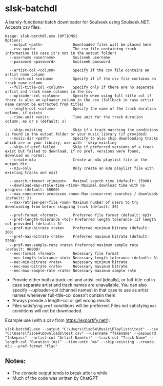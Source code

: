 # slsk-batchdl

A barely-functional batch downloader for Soulseek using Soulseek.NET. Accepts csv files.

```
Usage: slsk-batchdl.exe [OPTIONS]
Options:
  --output <path>              Downloaded files will be placed here
  --csv <path>                 The csv file containing track information (in case it's not in the output folder)
  --username <username>        Soulseek username
  --password <password>        Soulseek password
  
  --artist-col <column>        Specify if the csv file contains an artist name column
  --track-col <column>         Specify if if the csv file contains an track name column
  --full-title-col <column>    Specify only if there are no separate artist and track name columns in the csv
  --uploader-col <column>      Specify when using full title col if there is also an uploader column in the csv (fallback in case artist name cannot be extracted from title)
  --length-col <column>        Specify the name of the track duration column, if exists
  --time-unit <unit>           Time unit for the track duration column, ms or s (default: s)
  
  --skip-existing              Skip if a track matching the conditions is found in the output folder or your music library (if provided)
  --music-dir <path>           Specify to also skip downloading tracks which are in your library, use with --skip-existing
  --skip-if-pref-failed        Skip if preferred versions of a track exist but failed to download. If no pref. versions were found, download as normal.
  --create-m3u                 Create an m3u playlist file in the output dir
  --m3u-only                   Only create an m3u playlist file with existing tracks and exit
  
  --search-timeout <timeout>   Maximal search time (default: 15000)
  --download-max-stale-time <time> Maximal download time with no progress (default: 60000)
  --max-concurrent-processes <num> Max concurrent searches / downloads (default: 2)
  --max-retries-per-file <num> Maximum number of users to try downloading from before skipping track (default: 30)
  
  --pref-format <format>       Preferred file format (default: mp3)
  --pref-length-tolerance <tol> Preferred length tolerance (if length col provided) (default: 3)
  --pref-min-bitrate <rate>    Preferred minimum bitrate (default: 200)
  --pref-max-bitrate <rate>    Preferred maximum bitrate (default: 2200)
  --pref-max-sample-rate <rate> Preferred maximum sample rate (default: 96000)
  --nec-format <format>        Necessary file format
  --nec-length-tolerance <tol> Necessary length tolerance (default: 3)
  --nec-min-bitrate <rate>     Necessary minimum bitrate
  --nec-max-bitrate <rate>     Necessary maximum bitrate
  --nec-max-sample-rate <rate> Necessary maximum sample rate
```
- Provide either both a track-col and artist-col (ideally), or full-title-col in case separate artist and track names are unavailable. You can also specify --uploader-col (channel names) in that case to use as artist names whenever full-title-col doesn't contain them.
- Always provide a length-col or get wrong results
- Files satisfying `pref` conditions will be preferred. Files not satisfying `nec` conditions will not be downloaded.  

Example use (with a csv from https://exportify.net/):
```
slsk-batchdl.exe --output "C:\Users\fiso64\Music\Playlists\test" --csv "C:\Users\fiso64\Downloads\test.csv" --username "fakename" --password "fakepass" --artist-col "Artist Name(s)" --track-col "Track Name" --length-col "Duration (ms)" --time-unit "ms" --skip-existing --create-m3u --pref-format "flac"
```

## Notes:
- The console output tends to break after a while
- Much of the code was written by ChatGPT
